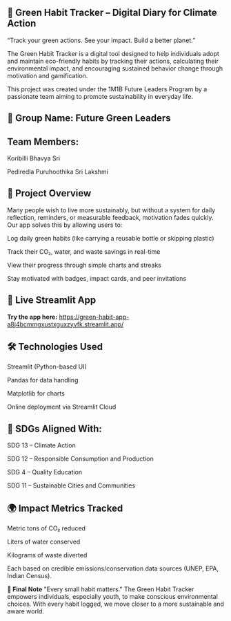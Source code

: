## **🌿 Green Habit Tracker – Digital Diary for Climate Action**

“Track your green actions. See your impact. Build a better planet.”

The Green Habit Tracker is a digital tool designed to help individuals adopt and maintain eco-friendly habits by tracking their actions, calculating their environmental impact, and encouraging sustained behavior change through motivation and gamification.

This project was created under the 1M1B Future Leaders Program by a passionate team aiming to promote sustainability in everyday life.

## **👥 Group Name:** Future Green Leaders


## **Team Members:**

Koribilli Bhavya Sri

Pediredla Puruhoothika Sri Lakshmi

## **🌱 Project Overview**

Many people wish to live more sustainably, but without a system for daily reflection, reminders, or measurable feedback, motivation fades quickly. Our app solves this by allowing users to:

Log daily green habits (like carrying a reusable bottle or skipping plastic)

Track their CO₂, water, and waste savings in real-time

View their progress through simple charts and streaks

Stay motivated with badges, impact cards, and peer invitations

## **🔗 Live Streamlit App**

**Try the app here:**
https://green-habit-app-a8j4bcmmgxustxguxzyvfk.streamlit.app/

## **🛠️ Technologies Used**

Streamlit (Python-based UI)

Pandas for data handling

Matplotlib for charts

Online deployment via Streamlit Cloud

## **🎯 SDGs Aligned With:**

SDG 13 – Climate Action

SDG 12 – Responsible Consumption and Production

SDG 4 – Quality Education

SDG 11 – Sustainable Cities and Communities

## **🌍 Impact Metrics Tracked**

Metric tons of CO₂ reduced

Liters of water conserved

Kilograms of waste diverted

Each based on credible emissions/conservation data sources (UNEP, EPA, Indian Census).

**📝 Final Note**
"Every small habit matters."
The Green Habit Tracker empowers individuals, especially youth, to make conscious environmental choices. With every habit logged, we move closer to a more sustainable and aware world.
